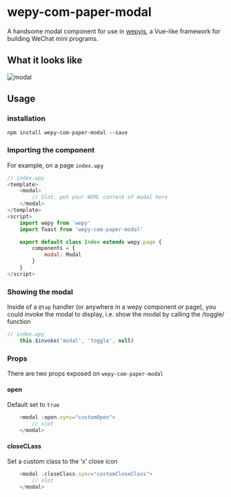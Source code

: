 # wepy-com-paper-modal

A handsome modal component for use in [wepyjs](https://github.com/wepyjs/wepy), a Vue-like framework for building WeChat mini programs.

## What it looks like
![modal](https://user-images.githubusercontent.com/11850362/40283133-1e82f29c-5cac-11e8-89b2-1010003807e1.gif)

## Usage
### installation
```
npm install wepy-com-paper-modal --save
```

### Importing the component

For example, on a page `index.wpy`
```javascript
// index.wpy
<template>
    <modal>
		// Slot, put your WXML content of modal here
    </modal>
</template>
<script>
    import wepy from 'wepy'
    import Toast from 'wepy-com-paper-modal'

    export default class Index extends wepy.page {
        components = {
            modal: Modal
        }
    }
</script>
```

### Showing the modal
Inside of a `@tap` handler (or anywhere in a wepy component or page),  you could invoke the modal to display, i.e. show the modal by calling the /toggle/ function
```javascript
// index.wpy
	this.$invoke('modal', 'toggle', null)
```

### Props
There are two props exposed on `wepy-com-paper-modal`

#### open
Default set to `true`
```javascript
    <modal :open.sync="customOpen">
		// slot
    </modal>
```

#### closeCLass
Set a custom class to the ‘x’ close icon 
```javascript
    <modal :closeClass.sync="customCloseClass">
		// slot
    </modal>
```